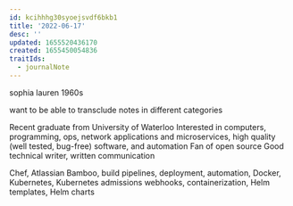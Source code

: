 ```yaml
---
id: kcihhhg30syoejsvdf6bkb1
title: '2022-06-17'
desc: ''
updated: 1655520436170
created: 1655450054836
traitIds:
  - journalNote
---
```


sophia lauren 1960s 

want to be able to transclude notes in different categories

Recent graduate from University of Waterloo
Interested in computers, programming, ops, network applications and microservices, high quality (well tested, bug-free) software, and automation
Fan of open source
Good technical writer, written communication

Chef, Atlassian Bamboo, build pipelines, deployment, automation, Docker, Kubernetes, Kubernetes admissions webhooks, containerization, Helm templates, Helm charts

